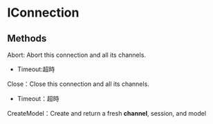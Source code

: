 # IConnection

## Methods

Abort: Abort this connection and all its channels.
- Timeout:超時

Close：Close this connection and all its channels.
- Timeout：超時

CreateModel：Create and return a fresh **channel**, session, and model
